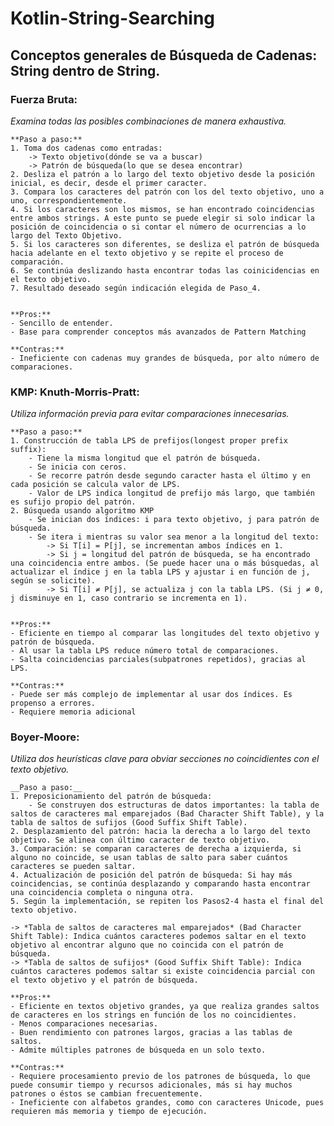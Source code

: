 # Kotlin-String-Searching

## Conceptos generales de Búsqueda de Cadenas: String dentro de String.

### Fuerza Bruta:
*Examina todas las posibles combinaciones de manera exhaustiva.*

	**Paso a paso:**
	1. Toma dos cadenas como entradas:
		-> Texto objetivo(dónde se va a buscar)
		-> Patrón de búsqueda(lo que se desea encontrar)
	2. Desliza el patrón a lo largo del texto objetivo desde la posición inicial, es decir, desde el primer caracter.
	3. Compara los caracteres del patrón con los del texto objetivo, uno a uno, correspondientemente.
	4. Si los caracteres son los mismos, se han encontrado coincidencias entre ambos strings. A este punto se puede elegir si solo indicar la posición de coincidencia o si contar el número de ocurrencias a lo largo del Texto Objetivo.
	5. Si los caracteres son diferentes, se desliza el patrón de búsqueda hacia adelante en el texto objetivo y se repite el proceso de comparación.
	6. Se continúa deslizando hasta encontrar todas las coinicidencias en el texto objetivo.
	7. Resultado deseado según indicación elegida de Paso_4.


	**Pros:**
	- Sencillo de entender.
	- Base para comprender conceptos más avanzados de Pattern Matching
	
	**Contras:**
	- Ineficiente con cadenas muy grandes de búsqueda, por alto número de comparaciones.





### KMP: Knuth-Morris-Pratt:
*Utiliza información previa para evitar comparaciones innecesarias.*

	**Paso a paso:**
	1. Construcción de tabla LPS de prefijos(longest proper prefix suffix):
		- Tiene la misma longitud que el patrón de búsqueda.
		- Se inicia con ceros.
		- Se recorre patrón desde segundo caracter hasta el último y en cada posición se calcula valor de LPS.
		- Valor de LPS indica longitud de prefijo más largo, que también es sufijo propio del patrón.
	2. Búsqueda usando algoritmo KMP
		- Se inician dos índices: i para texto objetivo, j para patrón de búsqueda.
		- Se itera i mientras su valor sea menor a la longitud del texto:
			-> Si T[i] = P[j], se incrementan ambos índices en 1.
			-> Si j = longitud del patrón de búsqueda, se ha encontrado una coincidencia entre ambos. (Se puede hacer una o más búsquedas, al actualizar el índice j en la tabla LPS y ajustar i en función de j, según se solicite).
			-> Si T[i] ≠ P[j], se actualiza j con la tabla LPS. (Si j ≠ 0, j disminuye en 1, caso contrario se incrementa en 1).


	**Pros:**
	- Eficiente en tiempo al comparar las longitudes del texto objetivo y patrón de búsqueda.
	- Al usar la tabla LPS reduce número total de comparaciones.
	- Salta coincidencias parciales(subpatrones repetidos), gracias al LPS.

	**Contras:**
	- Puede ser más complejo de implementar al usar dos índices. Es propenso a errores.
	- Requiere memoria adicional 





### Boyer-Moore:
*Utiliza dos heurísticas clave para obviar secciones no coincidientes con el texto objetivo.*

	__Paso a paso:__
	1. Preposicionamiento del patrón de búsqueda:
		- Se construyen dos estructuras de datos importantes: la tabla de saltos de caracteres mal emparejados (Bad Character Shift Table), y la tabla de saltos de sufijos (Good Suffix Shift Table).
	2. Desplazamiento del patrón: hacia la derecha a lo largo del texto objetivo. Se alinea con último caracter de texto objetivo.
	3. Comparación: se comparan caracteres de derecha a izquierda, si alguno no coincide, se usan tablas de salto para saber cuántos caracteres se pueden saltar.
	4. Actualización de posición del patrón de búsqueda: Si hay más coincidencias, se continúa desplazando y comparando hasta encontrar una coincidencia completa o ninguna otra.
	5. Según la implementación, se repiten los Pasos2-4 hasta el final del texto objetivo.

	-> *Tabla de saltos de caracteres mal emparejados* (Bad Character Shift Table): Indica cuántos caracteres podemos saltar en el texto objetivo al encontrar alguno que no coincida con el patrón de búsqueda.
	-> *Tabla de saltos de sufijos* (Good Suffix Shift Table): Indica cuántos caracteres podemos saltar si existe coincidencia parcial con el texto objetivo y el patrón de búsqueda.

	**Pros:**
	- Eficiente en textos objetivo grandes, ya que realiza grandes saltos de caracteres en los strings en función de los no coincidientes.
	- Menos comparaciones necesarias.
	- Buen rendimiento con patrones largos, gracias a las tablas de saltos.
	- Admite múltiples patrones de búsqueda en un solo texto.

	**Contras:**
	- Requiere procesamiento previo de los patrones de búsqueda, lo que puede consumir tiempo y recursos adicionales, más si hay muchos patrones o éstos se cambian frecuentemente.
	- Ineficiente con alfabetos grandes, como con caracteres Unicode, pues requieren más memoria y tiempo de ejecución.
